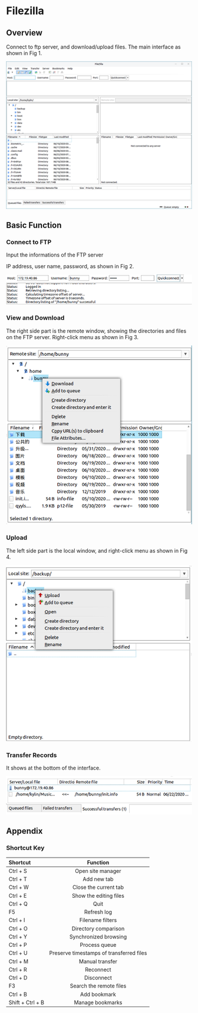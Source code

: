# Filezilla
## Overview
Connect to ftp server, and download/upload files. The main interface as shown in Fig 1.

![Fig 1 Filezilla-big](image/1.png)
<br>

## Basic Function
### Connect to FTP
Input the informations of the FTP server

IP address, user name, password, as shown in Fig 2.

![Fig 2 Connect to FTP-big](image/2.png)

### View and Download
The right side part is the remote window, showing the directories and files on the FTP server. Right-click menu as shown in Fig 3.

![Fig 3 The files on FTP](image/3.png)

### Upload
The left side part is the local window, and right-click menu as shown in Fig 4.

![Fig 4 The files at local](image/4.png)

### Transfer Records

It shows at the bottom of the interface.

![Fig 5 Transmission records-big](image/5.png)
<br>

## Appendix
### Shortcut Key

| Shortcut | Function|
| :------------ | :------------: |
| Ctrl + S | Open site manager
| Ctrl + T | Add new tab
| Ctrl + W | Close the current tab
| Ctrl + E | Show the editing files
| Ctrl + Q | Quit
| F5 | Refresh log
| Ctrl + I | Filename filters
| Ctrl + O | Directory comparison
| Ctrl + Y | Synchronized browsing
| Ctrl + P | Process queue
| Ctrl + U | Preserve timestamps of transferred files
| Ctrl + M | Manual transfer
| Ctrl + R | Reconnect
| Ctrl + D | Disconnect
| F3 | Search the remote files
| Ctrl + B | Add bookmark
| Shift + Ctrl + B | Manage bookmarks
